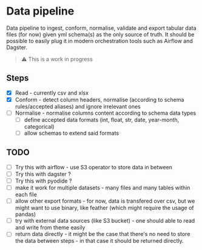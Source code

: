 # Data pipeline

Data pipeline to ingest, conform, normalise, validate and export tabular data files (for now) given yml schema(s) as the only source of truth.
It should be possible to easily plug it in modern orchestration tools such as Airflow and Dagster.

> :warning: This is a work in progress


## Steps

- [x] Read - currently csv and xlsx
- [x] Conform - detect column headers, normalise (according to schema rules/accepted aliases) and ignore irrelevant ones
- [ ] Normalise - normalise columns content according to schema data types
    - [ ] define accepted data formats (int, float, str, date, year-month, categorical)
    - [ ] allow schemas to extend said formats

## TODO
- [ ] Try this with airflow - use S3 operator to store data in between
- [ ] Try this with dagster ?
- [ ] Try this with pyodide ?
- [ ] make it work for multiple datasets - many files and many tables within each file
- [ ] allow other export formats - for now, data is transfered over csv, but we might want to use binary, like feather (which might require the usage of pandas)
- [ ] try with external data sources (like S3 bucket) - one should able to read and write from theme easily
- [ ] return data directly - it might be the case that there's no need to store the data between steps - in that case it should be returned directly.